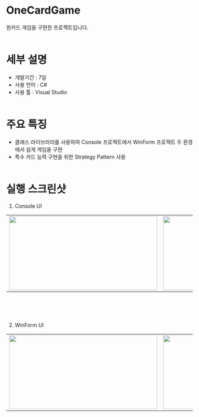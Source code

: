 # OneCardGame
원카드 게임을 구현한 프로젝트입니다. 
<br/><br/>
# 세부 설명
- 개발기간 : 7일
- 사용 언어 : C#
- 사용 툴 : Visual Studio
<br/><br/>
# 주요 특징
- 클래스 라이브러리를 사용하여 Console 프로젝트에서 WinForm 프로젝트 두 환경에서 쉽게 게임을 구현
- 특수 카드 능력 구현을 위한 Strategy Pattern 사용
<br/><br/>
# 실행 스크린샷
1. Console UI
<table>
  <tr>
<td><img src="https://user-images.githubusercontent.com/25303946/47774816-673d3280-dd31-11e8-9ab3-60f7d2e963e5.png" width="400" height="200"/></td>
<td><img src="https://user-images.githubusercontent.com/25303946/47774829-72905e00-dd31-11e8-9071-ef8e16b1b4d9.png" width="400" height="200"/></td>
  </tr>
</table>
<br/><br/><br/>

2. WinForm UI
<table>
  <tr>
<td><img src="https://user-images.githubusercontent.com/25303946/47774839-7c19c600-dd31-11e8-8cc7-5a6bec2e9530.png" width="400" height="200"/></td>
<td><img src="https://user-images.githubusercontent.com/25303946/47774853-84720100-dd31-11e8-9840-1603761fce9e.png" width="400" height="200"/></td>
  </tr>
</table>
<br/><br/><br/>
